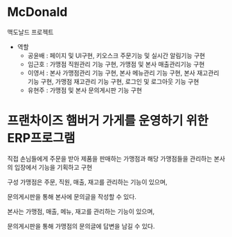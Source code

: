 # McDonald
맥도날드 프로젝트

* 역할
  * 공윤배 : 페이지 및 UI구현, 키오스크 주문기능 및 실시간 알림기능 구현
  * 임근호 : 가맹점 직원관리 기능 구현, 가맹점 및 본사 매출관리기능 구현
  * 이영서 : 본사 가맹점관리 기능 구현, 본사 메뉴관리 기능 구현, 본사 재고관리 기능 구현, 가맹점 재고관리 기능 구현, 로그인 및 로그아웃 기능 구현
  * 유현주 : 가맹점 및 본사 문의게시판 기능 구현


# 프랜차이즈 햄버거 가게를 운영하기 위한 ERP프로그램
직접 손님들에게 주문을 받아 제품을 판매하는 가맹점과 해당 가맹점들을 관리하는 본사의 입장에서 기능을 기획하고 구현

구성
가맹점은 주문, 직원, 매출, 재고를 관리하는 기능이 있으며,

문의게시판을 통해 본사에 문의글을 작성할 수 있다.

본사는 가맹점, 매출, 메뉴, 재고를 관리하는 기능이 있으며,

문의게시판을 통해 가맹점의 문의글에 답변을 남길 수 있다.
